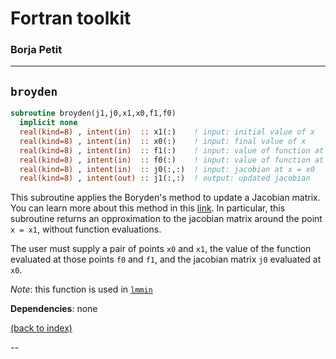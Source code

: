 

# Fortran toolkit

### Borja Petit

---

## ```broyden```

```fortran
subroutine broyden(j1,j0,x1,x0,f1,f0)
  implicit none
  real(kind=8) , intent(in)  :: x1(:)    ! input: initial value of x
  real(kind=8) , intent(in)  :: x0(:)    ! input: final value of x
  real(kind=8) , intent(in)  :: f1(:)    ! input: value of function at x = x0
  real(kind=8) , intent(in)  :: f0(:)    ! input: value of function at x = x1
  real(kind=8) , intent(in)  :: j0(:,:)  ! input: jacobian at x = x0
  real(kind=8) , intent(out) :: j1(:,:)  ! output: updated jacobian
```

This subroutine applies the Boryden's method to update a Jacobian matrix. You can learn more about this method in this [link](https://en.wikipedia.org/wiki/Broyden%27s_method). In particular, this subroutine returns an opproximation to the jacobian matrix around the point `x = x1`, without function evaluations.

The user must supply a pair of points `x0` and `x1`, the value of the function evaluated at those points `f0` and `f1`, and the jacobian matrix `j0` evaluated at `x0`.

*Note*: this function is used in [`lmmin`](lmmin.md)

**Dependencies**: none

[(back to index)](../index.md)

--
